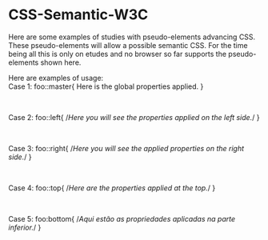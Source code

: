 # CSS-Semantic-W3C
Here are some examples of studies with pseudo-elements advancing CSS. These pseudo-elements will allow a possible semantic CSS. For the time being all this is only on etudes and no browser so far supports the pseudo-elements shown here.

Here are examples of usage:
<br>
Case 1: 
foo::master{
  Here is the global properties applied.
}

<br>

Case 2:
foo::left{
  /*Here you will see the properties applied on the left side.*/
}

<br>

Case 3:
foo::right{
  /*Here you will see the applied properties on the right side.*/
}

<br>

Case 4:
foo::top{
  /*Here are the properties applied at the top.*/
}

<br>

Case 5:
foo:bottom{
  /*Aqui estão as propriedades aplicadas na parte inferior.*/
}

